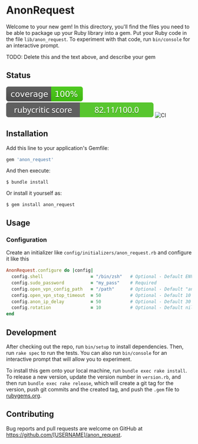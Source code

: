 # AnonRequest

Welcome to your new gem! In this directory, you'll find the files you need to be able to package up your Ruby library into a gem. Put your Ruby code in the file `lib/anon_request`. To experiment with that code, run `bin/console` for an interactive prompt.

TODO: Delete this and the text above, and describe your gem

## Status
![Coverage](coverage/coverage.svg)
![Ruby critic](badges/rubycritic_badge_score.svg)
![CI](https://github.com/Eth3rnit3/anon_request/actions/workflows/main.yml/badge.svg)

## Installation

Add this line to your application's Gemfile:

```ruby
gem 'anon_request'
```

And then execute:

    $ bundle install

Or install it yourself as:

    $ gem install anon_request

## Usage

### Configuration
Create an initializer like `config/initializers/anon_request.rb` and configure it like this
```ruby
AnonRequest.configure do |config|
  config.shell                  = "/bin/zsh"   # Optional - Default ENV["SHELL"]
  config.sudo_password          = "my_pass"    # Required
  config.open_vpn_config_path   = "/path"      # Optional - Default "anon_request/open_vpn/configs" (only .ovpn file will be loaded)
  config.open_vpn_stop_timeout  = 50           # Optional - Default 10 (max delay to make successful open vpn connection)
  config.anon_ip_delay          = 50           # Optional - Default 30 (max delay for checking if ip has been changed)
  config.rotation               = 10           # Optional - Default nil (no rotation) identity rotation for n requests
end
```

## Development

After checking out the repo, run `bin/setup` to install dependencies. Then, run `rake spec` to run the tests. You can also run `bin/console` for an interactive prompt that will allow you to experiment.

To install this gem onto your local machine, run `bundle exec rake install`. To release a new version, update the version number in `version.rb`, and then run `bundle exec rake release`, which will create a git tag for the version, push git commits and the created tag, and push the `.gem` file to [rubygems.org](https://rubygems.org).

## Contributing

Bug reports and pull requests are welcome on GitHub at https://github.com/[USERNAME]/anon_request.
